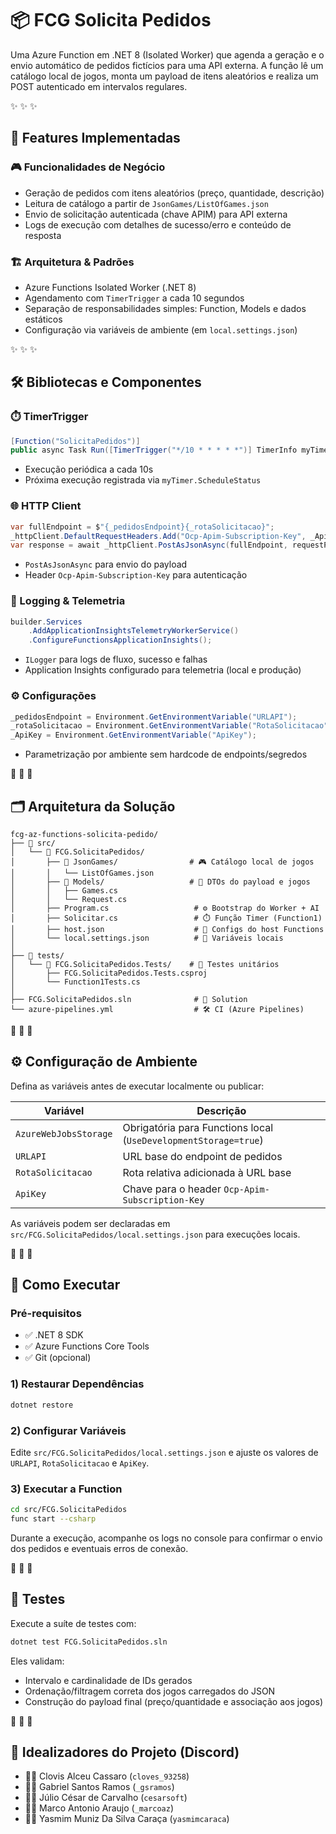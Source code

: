 # 📦 FCG Solicita Pedidos

Uma Azure Function em .NET 8 (Isolated Worker) que agenda a geração e o envio automático de pedidos fictícios para uma API externa. A função lê um catálogo local de jogos, monta um payload de itens aleatórios e realiza um POST autenticado em intervalos regulares.

✨ ✨ ✨

## 🚀 Features Implementadas

### 🎮 Funcionalidades de Negócio
- Geração de pedidos com itens aleatórios (preço, quantidade, descrição)
- Leitura de catálogo a partir de `JsonGames/ListOfGames.json`
- Envio de solicitação autenticada (chave APIM) para API externa
- Logs de execução com detalhes de sucesso/erro e conteúdo de resposta

### 🏗️ Arquitetura & Padrões
- Azure Functions Isolated Worker (.NET 8)
- Agendamento com `TimerTrigger` a cada 10 segundos
- Separação de responsabilidades simples: Function, Models e dados estáticos
- Configuração via variáveis de ambiente (em `local.settings.json`)

✨ ✨ ✨

## 🛠️ Bibliotecas e Componentes

### ⏱️ TimerTrigger
```csharp
[Function("SolicitaPedidos")]
public async Task Run([TimerTrigger("*/10 * * * * *")] TimerInfo myTimer)
```
- Execução periódica a cada 10s
- Próxima execução registrada via `myTimer.ScheduleStatus`

### 🌐 HTTP Client
```csharp
var fullEndpoint = $"{_pedidosEndpoint}{_rotaSolicitacao}";
_httpClient.DefaultRequestHeaders.Add("Ocp-Apim-Subscription-Key", _ApiKey);
var response = await _httpClient.PostAsJsonAsync(fullEndpoint, requestPayload);
```
- `PostAsJsonAsync` para envio do payload
- Header `Ocp-Apim-Subscription-Key` para autenticação

### 📝 Logging & Telemetria
```csharp
builder.Services
    .AddApplicationInsightsTelemetryWorkerService()
    .ConfigureFunctionsApplicationInsights();
```
- `ILogger` para logs de fluxo, sucesso e falhas
- Application Insights configurado para telemetria (local e produção)

### ⚙️ Configurações
```csharp
_pedidosEndpoint = Environment.GetEnvironmentVariable("URLAPI");
_rotaSolicitacao = Environment.GetEnvironmentVariable("RotaSolicitacao");
_ApiKey = Environment.GetEnvironmentVariable("ApiKey");
```
- Parametrização por ambiente sem hardcode de endpoints/segredos

🎯 🎯 🎯

## 🗂️ Arquitetura da Solução

```
fcg-az-functions-solicita-pedido/
├── 📁 src/
│   └── 📁 FCG.SolicitaPedidos/
│       ├── 📁 JsonGames/                # 🎮 Catálogo local de jogos
│       │   └── ListOfGames.json
│       ├── 📁 Models/                   # 🧩 DTOs do payload e jogos
│       │   ├── Games.cs
│       │   └── Request.cs
│       ├── Program.cs                   # ⚙️ Bootstrap do Worker + AI
│       ├── Solicitar.cs                 # ⏱️ Função Timer (Function1)
│       ├── host.json                    # 🔧 Configs do host Functions
│       └── local.settings.json          # 🔐 Variáveis locais
│
├── 📁 tests/
│   └── 📁 FCG.SolicitaPedidos.Tests/    # 🧪 Testes unitários
│       ├── FCG.SolicitaPedidos.Tests.csproj
│       └── Function1Tests.cs
│
├── FCG.SolicitaPedidos.sln              # 🧭 Solution
└── azure-pipelines.yml                  # 🛠️ CI (Azure Pipelines)
```

🧩 🧩 🧩

## ⚙️ Configuração de Ambiente
Defina as variáveis antes de executar localmente ou publicar:

| Variável             | Descrição                                         |
|----------------------|----------------------------------------------------|
| `AzureWebJobsStorage`| Obrigatória para Functions local (`UseDevelopmentStorage=true`) |
| `URLAPI`             | URL base do endpoint de pedidos                    |
| `RotaSolicitacao`    | Rota relativa adicionada à URL base                |
| `ApiKey`             | Chave para o header `Ocp-Apim-Subscription-Key`   |

As variáveis podem ser declaradas em `src/FCG.SolicitaPedidos/local.settings.json` para execuções locais.

🧭 🧭 🧭

## 🚀 Como Executar

### Pré-requisitos
- ✅ .NET 8 SDK
- ✅ Azure Functions Core Tools
- ✅ Git (opcional)

### 1) Restaurar Dependências
```bash
dotnet restore
```

### 2) Configurar Variáveis
Edite `src/FCG.SolicitaPedidos/local.settings.json` e ajuste os valores de `URLAPI`, `RotaSolicitacao` e `ApiKey`.

### 3) Executar a Function
```bash
cd src/FCG.SolicitaPedidos
func start --csharp
```

Durante a execução, acompanhe os logs no console para confirmar o envio dos pedidos e eventuais erros de conexão.

🚀 🚀 🚀

## 🧪 Testes
Execute a suíte de testes com:

```bash
dotnet test FCG.SolicitaPedidos.sln
```

Eles validam:
- Intervalo e cardinalidade de IDs gerados
- Ordenação/filtragem correta dos jogos carregados do JSON
- Construção do payload final (preço/quantidade e associação aos jogos)

🌟 🌟 🌟

## 👥 Idealizadores do Projeto (Discord)
- 👨‍💻 Clovis Alceu Cassaro (`cloves_93258`)
- 👨‍💻 Gabriel Santos Ramos (`_gsramos`)
- 👨‍💻 Júlio César de Carvalho (`cesarsoft`)
- 👨‍💻 Marco Antonio Araujo (`_marcoaz`)
- 👩‍💻 Yasmim Muniz Da Silva Caraça (`yasmimcaraca`)
